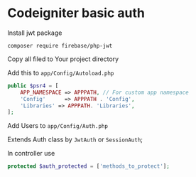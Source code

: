 # Codeigniter basic auth #

Install jwt package
```
composer require firebase/php-jwt
```

Copy all filed to Your project directory

Add this to `app/Config/Autoload.php`

```php
public $psr4 = [
	APP_NAMESPACE => APPPATH, // For custom app namespace
	'Config'      => APPPATH . 'Config',
	'Libraries' => APPPATH. 'Libraries',
];
```

Add Users to `app/Config/Auth.php`

Extends Auth class by `JwtAuth` or `SessionAuth`;


In controller use
```php 
protected $auth_protected = ['methods_to_protect'];
```
